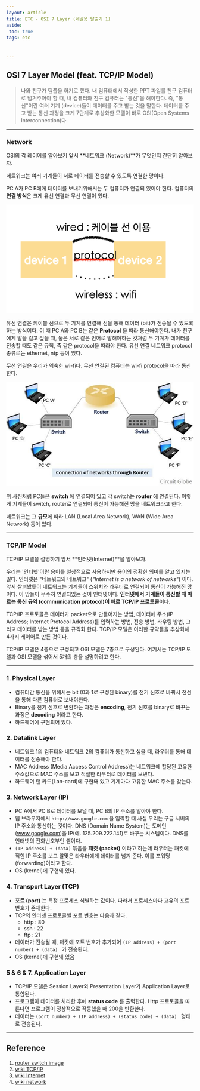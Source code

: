 ```yaml
---
layout: article
title: ETC - OSI 7 Layer (네알못 탈출기 1)
aside:
 toc: true
tags: etc


---
```


## OSI 7 Layer Model (feat. TCP/IP Model)

> 나와 친구가 팀플을 하기로 했다. 내 컴퓨터에서 작성한 PPT 파일를 친구 컴퓨터로 넘겨주어야 할 때, 내 컴퓨터와 친구 컴퓨터는 "통신"을 해야한다. 즉, "통신"이란 여러 기계 (device)들이 데이터를 주고 받는 것을 말한다. 데이터를 주고 받는 통신 과정을 크게 7단계로 추상화한 모델이 바로 OSI(Open Systems Interconnection)다. 

---

### Network

OSI의 각 레이어를 알아보기 앞서 **네트워크 (Network)**가 무엇인지 간단히 알아보자.    

네트워크는 여러 기계들이 서로 데이터를 전송할 수 있도록 연결한 망이다.    

PC A가 PC B에게 데이터를 보내기위해서는 두 컴퓨터가 연결되 있어야 한다. 컴퓨터의 **연결 방식**은 크게  유선 연결과 무선 연결이 있다.     

![](/assets/device_network.png)

유선 연결은 케이블 선으로 두 기계를 연결해 선을 통해 데이터 (bit)가 전송될 수 있도록 하는 방식이다. 이 때 PC A와 PC B는 같은 **Protocol** 을 따라 통신해야한다. 내가 친구에게 말을 걸고 싶을 때, 둘은 서로 같은 언어로 말해야하는 것처럼 두 기계가 데이터를 전송할 때도 같은 규칙, 즉 같은 protocol을 따라야 한다. 유선 연결 네트워크 protocol 종류로는 ethernet, ntp 등이 있다.    

무선 연결은 우리가 익숙한 wi-fi다. 무선 연결된 컴퓨터는 wi-fi protocol을 따라 통신한다.    

![](/assets/network.jpeg)

위 사진처럼 PC들은 **switch**  에 연결되어 있고 각 switch는 **router** 에 연결된다. 이렇게 기계들이 switch, router로 연결되어 통신이 가능해진 망을 네트워크라고 한다.    

네트워크는 그 **규모**에 따라 LAN (Local Area Network), WAN (Wide Area Network) 등이 있다.    

---

### TCP/IP Model

TCP/IP 모델을 설명하기 앞서 **인터넷(Internet)**을 알아보자.    

우리는 '인터넷'이란 용어를 일상적으로 사용하지만 용어의 정확한 의미를 알고 있지는 않다. 인터넷은 "네트워크의 네트워크" (*"Internet is a network of networks"*) 이다. 앞서 살펴봤듯이 네트워크는 기계들이 스위치와 라우터로 연결되어 통신이 가능해진 망이다. 이 망들이 무수히 연결되있는 것이 인터넷이다. **인터넷에서 기계들이 통신할 때 따르는 통신 규약 (communication protocol)이 바로 TCP/IP 프로토콜**이다.    

TCP/IP 프로토콜은 데이터가 packet으로 만들어지는 방법, 데이터에 주소(IP Address; Internet Protocol Address)를 입력하는 방법, 전송 방법, 라우팅 방법, 그리고 데이터를 받는 방법 등을 규격화 한다. TCP/IP 모델은 이러한 규약들을 추상화해 4가지 레이어로 만든 것이다.    

TCP/IP 모델은 4층으로 구성되고 OSI 모델은 7층으로 구성된다. 여기서는 TCP/IP 모델과 OSI 모델을 섞어서 5개의 층을 설명하려고 한다.    

---

### 1. Physical Layer

* 컴퓨터간 통신을 위해서는 bit (0과 1로 구성된 binary)를 전기 신호로 바꿔서 전선을 통해 다른 컴퓨터로 보내야한다. 
* Binary를 전기 신호로 변환하는 과정은 **encoding**, 전기 신호를 binary로 바꾸는 과정은 **decoding** 이라고 한다. 
* 하드웨어에 구현되어 있다. 

### 2. Datalink Layer 

* 네트워크 1의 컴퓨터와 네트워크 2의 컴퓨터가 통신하고 싶을 때, 라우터를 통해 데이터를 전송해야 한다. 
* MAC Address (Media Access Control Address)는 네트워크에 할당된 고유한 주소값으로 MAC 주소를 보고 적절한 라우터로 데이터를 보낸다. 
* 하드웨어 랜 카드(Lan-card)에 구현돼 있고 기계마다 고유한 MAC 주소를 갖는다. 

### 3. Network Layer (IP)

- PC A에서 PC B로 데이터를 보낼 때, PC B의 IP 주소를 알아야 한다.
- 웹 브라우저에서 `http://www.google.com` 을 입력할 때 사실 우리는 구글 서버의 IP 주소와 통신하는 것이다. DNS (Domain Name System)는 도메인 (www.google.com)을 IP(예. 125.209.222.141)로 바꾸는 시스템이다. DNS를 인터넷의 전화번호부인 셈이다. 
- `(IP address) + (data)` 묶음을 **패킷 (packet)** 이라고 하는데 라우터는 패킷에 적힌 IP 주소를 보고 알맞은 라우터에게 데이터를 넘겨 준다. 이를 포워딩 (forwarding)이라고 한다.
- OS (kernel)에 구현돼 있다. 

### 4. Transport Layer (TCP)

- **포트 (port)** 는 특정 프로세스 식별하는 값이다. 따라서 프로세스마다 고유의 포트 번호가 존재한다.
- TCP의 인터넷 프로토콜별 포트 번호는 다음과 같다. 
  - http : 80
  - ssh : 22
  - ftp : 21
- 데이터가 전송될 때, 패킷에 포트 번호가 추가되어 `(IP address) + (port number) + (data) ` 가 전송된다. 
- OS (kernel)에 구현돼 있음

### 5 & 6 & 7. Application Layer

- TCP/IP 모델은 Session Layer와 Presentation Layer가 Application Layer로 통합된다.
- 프로그램이 데이터를 처리한 후에 **status code** 를 출력한다. Http 프로토콜을 따른다면 프로그램이 정상적으로 작동했을 때 200을 반환한다.
- 데이터는 `(port number) + (IP address) + (status code) + (data) ` 형태로 전송된다. 

---

## Reference

1. [router switch image](https://circuitglobe.com/difference-between-router-and-switch.html)
2. [wiki TCP/IP](https://en.wikipedia.org/wiki/Internet_protocol_suite)
3. [wiki Internet](https://en.wikipedia.org/wiki/Internet)
4. [wiki network](https://en.wikipedia.org/wiki/Computer_network)

